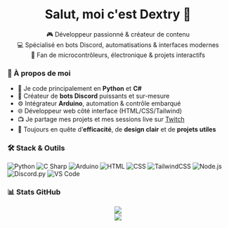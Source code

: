 <h1 align="center">Salut, moi c'est Dextry 👋</h1>

<p align="center">
  🎮 Développeur passionné & créateur de contenu<br>
  💻 Spécialisé en bots Discord, automatisations & interfaces modernes<br>
  🔌 Fan de microcontrôleurs, électronique & projets interactifs
</p>


### 🧠 À propos de moi

- 🧰 Je code principalement en **Python** et **C#**
- 🤖 Créateur de **bots Discord** puissants et sur-mesure
- ⚙️ Intégrateur **Arduino**, automation & contrôle embarqué
- 🌐 Développeur web côté interface (HTML/CSS/Tailwind)
- 📺 Je partage mes projets et mes sessions live sur [Twitch](https://twitch.tv/dextry_gaming)
- 🎯 Toujours en quête d’**efficacité**, de **design clair** et de **projets utiles**


### 🛠️ Stack & Outils

![Python](https://img.shields.io/badge/-Python-3776AB?style=flat&logo=python&logoColor=white)
![C Sharp](https://img.shields.io/badge/-C%23-239120?style=flat&logo=c-sharp&logoColor=white)
![Arduino](https://img.shields.io/badge/-Arduino-00979D?style=flat&logo=arduino&logoColor=white)
![HTML](https://img.shields.io/badge/-HTML5-E34F26?style=flat&logo=html5&logoColor=white)
![CSS](https://img.shields.io/badge/-CSS3-1572B6?style=flat&logo=css3&logoColor=white)
![TailwindCSS](https://img.shields.io/badge/-Tailwind-38B2AC?style=flat&logo=tailwindcss&logoColor=white)
![Node.js](https://img.shields.io/badge/-Node.js-339933?style=flat&logo=nodedotjs&logoColor=white)
![Discord.py](https://img.shields.io/badge/-discord.py-5865F2?style=flat&logo=discord&logoColor=white)
![VS Code](https://img.shields.io/badge/-VSCode-007ACC?style=flat&logo=visual-studio-code&logoColor=white)

### 📊 Stats GitHub

<p align="center">
  <img src="https://github-readme-stats-nine-liard-79.vercel.app/api?username=DextryDev&show_icons=true&count_private=true&theme=tokyonight" />
  <br/>
  <img src="https://github-readme-stats-nine-liard-79.vercel.app/api/top-langs/?username=DextryDev&layout=compact&count_private=true&theme=tokyonight" />
</p>
